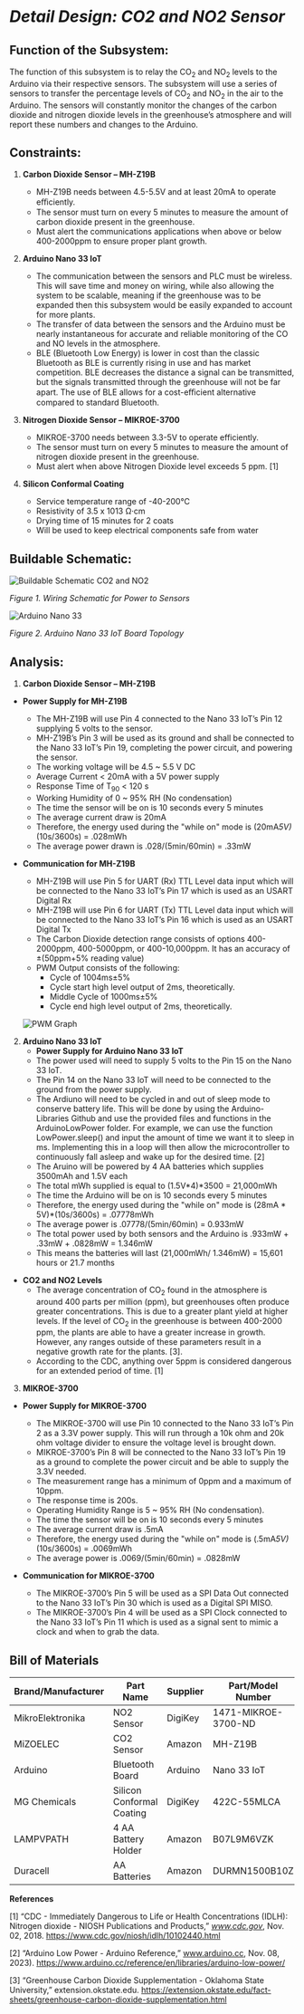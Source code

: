 <a name="br1"></a> 

# *Detail Design: CO2 and NO2 Sensor*

## **Function of the Subsystem:**

  The function of this subsystem is to relay the CO<sub>2</sub> and NO<sub>2</sub> levels to the Arduino via their respective sensors. The subsystem will use a series of sensors to transfer the percentage levels of CO<sub>2</sub> and NO<sub>2</sub> in the air to the Arduino. The sensors will constantly monitor the changes of the carbon dioxide and nitrogen dioxide levels in the greenhouse’s atmosphere and will report these numbers and changes to the Arduino.

## **Constraints:**

1. **Carbon Dioxide Sensor – MH-Z19B**
    - MH-Z19B needs between 4.5-5.5V and at least 20mA to operate eﬃciently.
    - The sensor must turn on every 5 minutes to measure the amount of carbon dioxide present in the greenhouse.
    - Must alert the communications applications when above or below 400-2000ppm to ensure proper plant growth.

2. **Arduino Nano 33 IoT**
    - The communication between the sensors and PLC must be wireless. This will save time and money on wiring, while also allowing the system to be scalable, meaning if the greenhouse was to be expanded then this subsystem would be easily expanded to account for more plants.
    - The transfer of data between the sensors and the Arduino must be nearly instantaneous for accurate and reliable monitoring of the CO and NO levels in the atmosphere.
    - BLE (Bluetooth Low Energy) is lower in cost than the classic Bluetooth as BLE is currently rising in use and has market competition. BLE decreases the distance a signal can be transmitted, but the signals transmitted through the greenhouse will not be far apart. The use of BLE allows for a cost-eﬃcient alternative compared to standard Bluetooth.


3. **Nitrogen Dioxide Sensor – MIKROE-3700**
    - MIKROE-3700 needs between 3.3-5V to operate efficiently.
    - The sensor must turn on every 5 minutes to measure the amount of nitrogen dioxide present in the greenhouse.
    - Must alert when above Nitrogen Dioxide level exceeds 5 ppm. [1]

4. **Silicon Conformal Coating**
    - Service temperature range of -40-200℃
    - Resistivity of 3.5 x 1013 Ω·cm
    - Drying time of 15 minutes for 2 coats
    - Will be used to keep electrical components safe from water

## **Buildable Schematic:**

![Buildable Schematic CO2 and NO2](https://github.com/RealityHertz/Greenhouse-Project/blob/main/Documentation/Images/CADDrawingNitrogenSubsystem.jpg)

*Figure 1. Wiring Schematic for Power to Sensors*

![Arduino Nano 33](https://github.com/RealityHertz/Greenhouse-Project/blob/main/Documentation/Images/ArduinoNano33.png)

*Figure 2. Arduino Nano 33 IoT Board Topology*

## **Analysis:**

1. **Carbon Dioxide Sensor – MH-Z19B**
  - **Power Supply for MH-Z19B**
    - The MH-Z19B will use Pin 4 connected to the Nano 33 IoT’s Pin 12 supplying 5 volts to the sensor.
    - MH-Z19B’s Pin 3 will be used as its ground and shall be connected to the Nano 33 IoT’s Pin 19, completing the power circuit, and powering the sensor.
    - The working voltage will be 4.5 ~ 5.5 V DC
    - Average Current < 20mA with a 5V power supply
    - Response Time of T<sub>90</sub> < 120 s
    - Working Humidity of 0 ~ 95% RH (No condensation)
    - The time the sensor will be on is 10 seconds every 5 minutes
    - The average current draw is 20mA
    - Therefore, the energy used during the "while on" mode is (20mA*5V)*(10s/3600s) = .028mWh
    - The average power drawn is .028/(5min/60min) = .33mW

- **Communication for MH-Z19B**
    - MH-Z19B will use Pin 5 for UART (Rx) TTL Level data input which will be connected to the Nano 33 IoT’s Pin 17 which is used as an USART Digital Rx
    - MH-Z19B will use Pin 6 for UART (Tx) TTL Level data input which will be connected to the Nano 33 IoT’s Pin 16 which is used as an USART Digital Tx
    - The Carbon Dioxide detection range consists of options 400-2000ppm, 400-5000ppm, or 400-10,000ppm. It has an accuracy of ±(50ppm+5% reading value)
    - PWM Output consists of the following:
      - Cycle of 1004ms±5%
      - Cycle start high level output of 2ms, theoretically.
      - Middle Cycle of 1000ms±5%
      - Cycle end high level output of 2ms, theoretically.

  ![PWM Graph](https://github.com/RealityHertz/Greenhouse-Project/blob/main/Documentation/Images/PPM.png)

2. **Arduino Nano 33 IoT**
   - **Power Supply for Arduino Nano 33 IoT**
    - The power used will need to supply 5 volts to the Pin 15 on the Nano 33 IoT.
    - The Pin 14 on the Nano 33 IoT will need to be connected to the ground from the power supply.
    - The Ardiuno will need to be cycled in and out of sleep mode to conserve battery life. This will be done by using the Arduino-Libraries Github and use the provided files and functions in the ArduinoLowPower folder. For example, we can use the function LowPower.sleep() and input the amount of time we want it to sleep in ms. Implementing this in a loop will then allow the microcontroller to continuously fall asleep and wake up for the desired time. [2]
    - The Aruino will be powered by 4 AA batteries which supplies 3500mAh and 1.5V each
    - The total mWh supplied is equal to (1.5V*4)*3500 = 21,000mWh
    - The time the Arduino will be on is 10 seconds every 5 minutes
    - Therefore, the energy used during the "while on" mode is (28mA * 5V)*(10s/3600s) = .07778mWh
    - The average power is .07778/(5min/60min) = 0.933mW
    - The total power used by both sensors and the Arduino is .933mW + .33mW + .0828mW = 1.346mW
    - This means the batteries will last (21,000mWh/ 1.346mW) = 15,601 hours or 21.7 months

- **CO2 and NO2 Levels**
    - The average concentration of CO<sub>2</sub> found in the atmosphere is around 400 parts per million (ppm), but greenhouses often produce greater concentrations. This is due to a greater plant yield at higher levels. If the level of CO<sub>2</sub> in the greenhouse is between 400-2000 ppm, the plants are able to have a greater increase in growth. However, any ranges outside of these parameters result in a negative growth rate for the plants. [3].
    - According to the CDC, anything over 5ppm is considered dangerous for an extended period of time. [1]

3. **MIKROE-3700**
  - **Power Supply for MIKROE-3700**
    - The MIKROE-3700 will use Pin 10 connected to the Nano 33 IoT’s Pin 2 as a 3.3V power supply. This will run through a 10k ohm and 20k ohm voltage divider to ensure the voltage level is brought down.
    - MIKROE-3700’s Pin 8 will be connected to the Nano 33 IoT’s Pin 19 as a ground to complete the power circuit and be able to supply the 3.3V needed.
    - The measurement range has a minimum of 0ppm and a maximum of 10ppm.
    - The response time is 200s.
    - Operating Humidity Range is 5 ~ 95% RH (No condensation).
    - The time the sensor will be on is 10 seconds every 5 minutes
    - The average current draw is .5mA
    - Therefore, the energy used during the "while on" mode is (.5mA*5V)*(10s/3600s) = .0069mWh
    - The average power is .0069/(5min/60min) = .0828mW

- **Communication for MIKROE-3700**
    - The MIKROE-3700’s Pin 5 will be used as a SPI Data Out connected to the Nano 33 IoT’s Pin 30 which is used as a Digital SPI MISO.
    - The MIKROE-3700’s Pin 4 will be used as a SPI Clock connected to the Nano 33 IoT’s Pin 11 which is used as a signal sent to mimic a clock and when to grab the data.

## **Bill of Materials**
|Brand/Manufacturer|Part Name|Supplier|Part/Model Number|Quantity|Individual Price|Total|
|----|-----------|-----------|------------|--------|----------------|-----|
|MikroElektronika|NO2 Sensor|DigiKey|1471-MIKROE-3700-ND|1|$39.00|$39.00|
|MiZOELEC|CO2 Sensor|Amazon|MH-Z19B|1|$35.00|$35.00|
|Arduino|Bluetooth Board|Arduino|Nano 33 IoT|1|$25.50|$25.50|
|MG Chemicals|Silicon Conformal Coating|DigiKey|422C-55MLCA|1|$23.94|$23.94|
|LAMPVPATH|4 AA Battery Holder|Amazon|B07L9M6VZK|1|$7.49|$7.49|
|Duracell|AA Batteries|Amazon|DURMN1500B10Z|1|$8.79|$8.79|

**References**


[1] “CDC - Immediately Dangerous to Life or Health Concentrations (IDLH): Nitrogen
dioxide - NIOSH Publications and Products,” *www.cdc.gov*, Nov. 02, 2018.
<https://www.cdc.gov/niosh/idlh/10102440.html>

[2] “Arduino Low Power - Arduino Reference,” www.arduino.cc, Nov. 08, 2023).
‌<https://www.arduino.cc/reference/en/libraries/arduino-low-power/>

[3] “Greenhouse Carbon Dioxide Supplementation - Oklahoma State University,” extension.okstate.edu. 
<https://extension.okstate.edu/fact-sheets/greenhouse-carbon-dioxide-supplementation.html>


